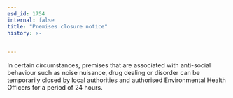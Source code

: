 ```yaml
---
esd_id: 1754
internal: false
title: "Premises closure notice"
history: >-
  

---
```


In certain circumstances, premises that are associated with anti-social behaviour such as noise nuisance, drug dealing or disorder can be temporarily closed by local authorities and authorised Environmental Health Officers for a period of 24 hours.

